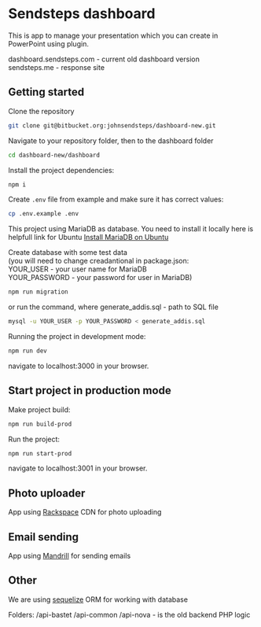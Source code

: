 # Sendsteps dashboard

This is app to manage your presentation which you can create  in PowerPoint using plugin.

dashboard.sendsteps.com - current old dashboard version<br />
sendsteps.me - response site

## Getting started

Clone the repository

```bash
git clone git@bitbucket.org:johnsendsteps/dashboard-new.git
```

Navigate to your repository folder, then to the dashboard folder

```bash
cd dashboard-new/dashboard
```
Install the project dependencies:

```bash
npm i
```
Create `.env` file from example and make sure it has correct values:

```bash
cp .env.example .env
```
This project using MariaDB as database. You need to install it locally
here is helpfull link for Ubuntu [Install MariaDB on Ubuntu](https://computingforgeeks.com/how-to-install-mariadb-10-4-on-ubuntu-18-04-ubuntu-16-04/)

Create database with some test data<br />
(you will need to change creadantional in package.json:<br />
  YOUR_USER - your user name for MariaDB<br />
  YOUR_PASSWORD - your password for user in MariaDB)

```bash
npm run migration
```
or run the command, where generate_addis.sql - path to SQL file
```bash
mysql -u YOUR_USER -p YOUR_PASSWORD < generate_addis.sql
```

Running the project in development mode:

```bash
npm run dev
```
navigate to localhost:3000 in your browser.

## Start project in production mode

Make project build:

```bash
npm run build-prod
```
Run the project:

```bash
npm run start-prod
```
navigate to localhost:3001 in your browser.

## Photo uploader

App using [Rackspace](https://developer.rackspace.com/sdks/node-js/) CDN for photo uploading

## Email sending

App using [Mandrill](https://mandrillapp.com/api/docs/index.nodejs.html) for sending emails

## Other

We are using [sequelize](http://docs.sequelizejs.com/manual/tutorial/migrations.html) ORM for working with database

Folders: /api-bastet /api-common /api-nova - is the old backend PHP logic
